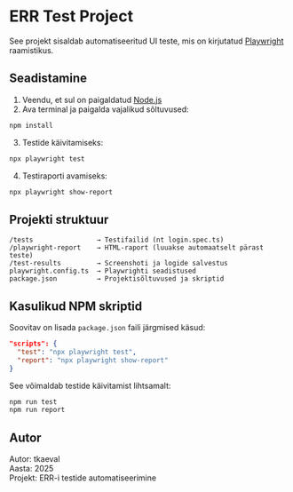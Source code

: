 # ERR Test Project

See projekt sisaldab automatiseeritud UI teste, mis on kirjutatud [Playwright](https://playwright.dev/) raamistikus.

## Seadistamine

1. Veendu, et sul on paigaldatud [Node.js](https://nodejs.org/)
2. Ava terminal ja paigalda vajalikud sõltuvused:

```bash
npm install
```

3. Testide käivitamiseks:

```bash
npx playwright test
```

4. Testiraporti avamiseks:

```bash
npx playwright show-report
```

## Projekti struktuur

```text
/tests                → Testifailid (nt login.spec.ts)
/playwright-report    → HTML-raport (luuakse automaatselt pärast teste)
/test-results         → Screenshoti ja logide salvestus
playwright.config.ts  → Playwrighti seadistused
package.json          → Projektisõltuvused ja skriptid
```

## Kasulikud NPM skriptid

Soovitav on lisada `package.json` faili järgmised käsud:

```json
"scripts": {
  "test": "npx playwright test",
  "report": "npx playwright show-report"
}
```

See võimaldab testide käivitamist lihtsamalt:

```bash
npm run test
npm run report
```

## Autor

Autor: tkaeval  
Aasta: 2025  
Projekt: ERR-i testide automatiseerimine
